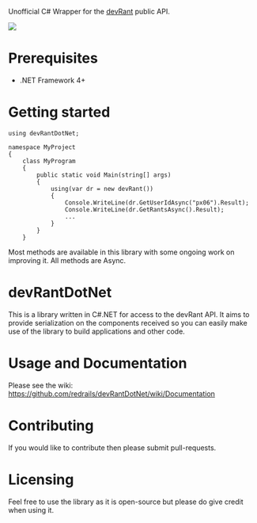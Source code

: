 Unofficial C# Wrapper for the [devRant](https://www.devrant.io/) public API.

![](https://www.devrant.io/static/devrant/img/landing/landing-avatars2.png)

# Prerequisites

- .NET Framework 4+

# Getting started

```
using devRantDotNet;

namespace MyProject
{
	class MyProgram
	{
		public static void Main(string[] args)
		{
			using(var dr = new devRant())
			{
				Console.WriteLine(dr.GetUserIdAsync("px06").Result);
				Console.WriteLine(dr.GetRantsAsync().Result);
				...
			}
		}
	}

```

Most methods are available in this library with some ongoing work on improving it. All methods are Async.

# devRantDotNet

This is a library written in C#.NET for access to the devRant API. It aims to provide serialization on the components received so you can easily make use of the library to build applications and other code.

# Usage and Documentation

Please see the wiki: https://github.com/redrails/devRantDotNet/wiki/Documentation

# Contributing

If you would like to contribute then please submit pull-requests.

# Licensing 

Feel free to use the library as it is open-source but please do give credit when using it. 